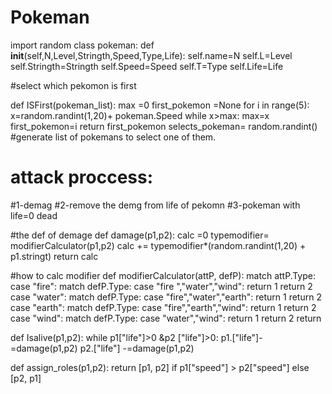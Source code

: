 # Pokeman

import random
class pokeman:
    def __init__(self,N,Level,Stringth,Speed,Type,Life):
      self.name=N
      self.L=Level
      self.Stringth=Stringth
      self.Speed=Speed
      self.T=Type
      self.Life=Life

#select which pekomon is first

def ISFirst(pokeman_list):
    max =0
    first_pokemon =None
    for i in range(5):
        x=random.randint(1,20)+ pokeman.Speed
        while x>max:
            max=x
            first_pokemon=i
    return first_pokemon
selects_pokeman= random.randint()
#generate list of pokemans to select one of them.

# attack proccess:
#1-demag
#2-remove the demg from life of pekomn
#3-pokeman with life=0 dead

#the def of demage
def damage(p1,p2):
    calc =0
    typemodifier= modifierCalculator(p1,p2)
    calc += typemodifier*(random.randint(1,20) + p1.stringt)
    return calc

#how to calc modifier
def modifierCalculator(attP, defP):
    match attP.Type:
        case "fire":
            match defP.Type:
                case "fire ","water","wind":
                    return 1
            return 2
        case "water":
            match defP.Type:
                case "fire","water","earth":
                    return 1
            return 2
        case "earth":
            match defP.Type:
                case "fire","earth","wind":
                    return 1
            return 2
        case "wind":
            match defP.Type:
                case "water","wind":
                    return 1
            return 2
    return

def Isalive(p1,p2):
    while p1["life"]>0 &p2 ["life"]>0:
        p1.["life"]-=damage(p1,p2)
        p2.["life"] -=damage(p1,p2)

def assign_roles(p1,p2):
    return [p1, p2] if p1["speed"] > p2["speed"] else [p2, p1]










